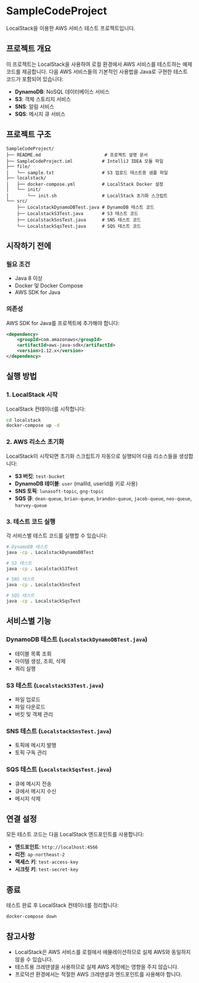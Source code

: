 # SampleCodeProject

LocalStack을 이용한 AWS 서비스 테스트 프로젝트입니다.

## 프로젝트 개요

이 프로젝트는 LocalStack을 사용하여 로컬 환경에서 AWS 서비스를 테스트하는 예제 코드를 제공합니다.
다음 AWS 서비스들의 기본적인 사용법을 Java로 구현한 테스트 코드가 포함되어 있습니다:

-   **DynamoDB**: NoSQL 데이터베이스 서비스
-   **S3**: 객체 스토리지 서비스
-   **SNS**: 알림 서비스
-   **SQS**: 메시지 큐 서비스

## 프로젝트 구조

```
SampleCodeProject/
├── README.md                        # 프로젝트 설명 문서
├── SampleCodeProject.iml           # IntelliJ IDEA 모듈 파일
├── file/
│   └── sample.txt                  # S3 업로드 테스트용 샘플 파일
├── localstack/
│   ├── docker-compose.yml          # LocalStack Docker 설정
│   └── init/
│       └── init.sh                 # LocalStack 초기화 스크립트
└── src/
    ├── LocalstackDynamoDBTest.java # DynamoDB 테스트 코드
    ├── LocalstackS3Test.java       # S3 테스트 코드
    ├── LocalstackSnsTest.java      # SNS 테스트 코드
    └── LocalstackSqsTest.java      # SQS 테스트 코드
```

## 시작하기 전에

### 필요 조건

-   Java 8 이상
-   Docker 및 Docker Compose
-   AWS SDK for Java

### 의존성

AWS SDK for Java를 프로젝트에 추가해야 합니다:

```xml
<dependency>
    <groupId>com.amazonaws</groupId>
    <artifactId>aws-java-sdk</artifactId>
    <version>1.12.x</version>
</dependency>
```

## 실행 방법

### 1. LocalStack 시작

LocalStack 컨테이너를 시작합니다:

```bash
cd localstack
docker-compose up -d
```

### 2. AWS 리소스 초기화

LocalStack이 시작되면 초기화 스크립트가 자동으로 실행되어 다음 리소스들을 생성합니다:

-   **S3 버킷**: `test-bucket`
-   **DynamoDB 테이블**: `user` (mallId, userId를 키로 사용)
-   **SNS 토픽**: `lunasoft-topic`, `gng-topic`
-   **SQS 큐**: `dean-queue`, `brian-queue`, `brandon-queue`, `jacob-queue`, `neo-queue`, `harvey-queue`

### 3. 테스트 코드 실행

각 서비스별 테스트 코드를 실행할 수 있습니다:

```bash
# DynamoDB 테스트
java -cp . LocalstackDynamoDBTest

# S3 테스트
java -cp . LocalstackS3Test

# SNS 테스트
java -cp . LocalstackSnsTest

# SQS 테스트
java -cp . LocalstackSqsTest
```

## 서비스별 기능

### DynamoDB 테스트 (`LocalstackDynamoDBTest.java`)

-   테이블 목록 조회
-   아이템 생성, 조회, 삭제
-   쿼리 실행

### S3 테스트 (`LocalstackS3Test.java`)

-   파일 업로드
-   파일 다운로드
-   버킷 및 객체 관리

### SNS 테스트 (`LocalstackSnsTest.java`)

-   토픽에 메시지 발행
-   토픽 구독 관리

### SQS 테스트 (`LocalstackSqsTest.java`)

-   큐에 메시지 전송
-   큐에서 메시지 수신
-   메시지 삭제

## 연결 설정

모든 테스트 코드는 다음 LocalStack 엔드포인트를 사용합니다:

-   **엔드포인트**: `http://localhost:4566`
-   **리전**: `ap-northeast-2`
-   **액세스 키**: `test-access-key`
-   **시크릿 키**: `test-secret-key`

## 종료

테스트 완료 후 LocalStack 컨테이너를 정리합니다:

```bash
docker-compose down
```

## 참고사항

-   LocalStack은 AWS 서비스를 로컬에서 에뮬레이션하므로 실제 AWS와 동일하지 않을 수 있습니다.
-   테스트용 크레덴셜을 사용하므로 실제 AWS 계정에는 영향을 주지 않습니다.
-   프로덕션 환경에서는 적절한 AWS 크레덴셜과 엔드포인트를 사용해야 합니다.
